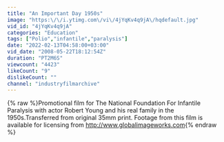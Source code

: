 ```yaml
---
title: "An Important Day 1950s"
image: "https:\/\/i.ytimg.com\/vi\/4jYqKv4q9jA\/hqdefault.jpg"
vid_id: "4jYqKv4q9jA"
categories: "Education"
tags: ["Polio","infantile","paralysis"]
date: "2022-02-13T04:58:00+03:00"
vid_date: "2008-05-22T18:12:54Z"
duration: "PT2M6S"
viewcount: "4423"
likeCount: "9"
dislikeCount: ""
channel: "industryfilmarchive"
---
```

{% raw %}Promotional film for The National Foundation For Infantile Paralysis with actor Robert Young and his real family in the 1950s.Transferred from original 35mm print. Footage from this film is available for licensing from <a rel="nofollow" target="blank" href="http://www.globalimageworks.com">http://www.globalimageworks.com</a>{% endraw %}
